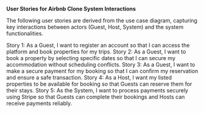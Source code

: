 **User Stories for Airbnb Clone System Interactions**


The following user stories are derived from the use case diagram, capturing key interactions between actors (Guest, Host, System) and the system functionalities.

Story 1: As a Guest, I want to register an account so that I can access the platform and book properties for my trips.
Story 2: As a Guest, I want to book a property by selecting specific dates so that I can secure my accommodation without scheduling conflicts.
Story 3: As a Guest, I want to make a secure payment for my booking so that I can confirm my reservation and ensure a safe transaction.
Story 4: As a Host, I want my listed properties to be available for booking so that Guests can reserve them for their stays.
Story 5: As the System, I want to process payments securely using Stripe so that Guests can complete their bookings and Hosts can receive payments reliably.


